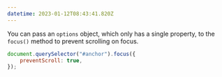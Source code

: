 ```yaml
---
datetime: 2023-01-12T08:43:41.820Z
---
```


You can pass an `options` object, which only has a single property, to the `focus()` method to prevent scrolling on focus.

```js
document.querySelector("#anchor").focus({
	preventScroll: true,
});
```
